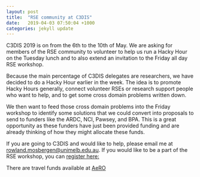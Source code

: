 ```yaml
---
layout: post
title:  "RSE community at C3DIS"
date:   2019-04-03 07:50:04 +1000
categories: jekyll update
---
```


C3DIS 2019 is on from the 6th to the 10th of May. We are asking for members of the RSE community to volunteer to help us run a Hacky Hour on the Tuesday lunch and to also extend an invitation to the Friday all day RSE workshop.

Because the main percentage of C3DIS delegates are researchers,  we have decided to do a Hacky Hour earlier in the week. The idea is to promote Hacky Hours generally, connect volunteer RSEs or research support people who want to help, and to get some cross domain problems written down.

We then want to feed those cross domain problems into the Friday workshop to identify some solutions that we could convert into proposals to send to funders like the ARDC, NCI, Pawsey, and BPA. This is a great opportunity as these funders have just been provided funding and are already thinking of how they might allocate these funds.

If you are going to C3DIS and would like to help, please email me at rowland.mosbergen@unimelb.edu.au. If you would like to be a part of the RSE workshop, you can [register here:](http://www.c3dis.com/registration)

There are travel funds available at [AeRO](www.aero.edu.au/fund)
